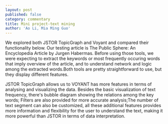 ```yaml
---
layout: post
published: false
category: commentary
title: Mini project-text mining
author: 'Ao Li, Mia Ming Guo'
---
```


We explored both JSTOR TopicGraph and Voyant and compared their functionality below. Our testing article is The Public Sphere: An Encyclopedia Article by Jurgen Habermas. Before using those tools, we were expecting to extract the keywords or most frequently occuring words that imply overview of the article, and to understand network and logic among the extracted words.Both tools are pretty straightforward to use, but they display different features. 

JSTOR TopicGraph allows us to 
VOYANT has more features in terms of analysing and visualizing the data. Besides the basic visualization of text frequency, there's bubble diagram showing the relations among the key words; Filters are also provided for more accurate analysis;The number of text segment can also be customized, all these additional features provides more information and flexibility for the user to understand the text, making it more powerful than JSTOR in terms of data interpretation.
